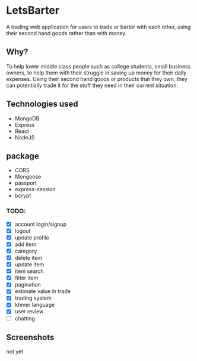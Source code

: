 # LetsBarter

A trading web application for users to trade or barter with each other, using their second hand goods rather than with money.

## Why?
To help lower middle class people such as college students, small business owners, to help them with their struggle in saving up money for their daily expenses. Using their second hand goods or products that they own, they can potentially trade it for the stuff they need in their current situation.

## Technologies used
- MongoDB
- Express
- React
- NodeJS
## package
- CORS
- Mongoose
- passport
- express-session
- bcrypt

### TODO:
- [x] account login/signup
- [x] logout
- [x] update profile
- [x] add item
- [x] category
- [x] delete item
- [x] update item
- [x] item search
- [x] filter item
- [x] pagination
- [x] estimate value in trade
- [x] trading system
- [x] khmer language
- [x] user review
- [ ] chatting

## Screenshots
not yet